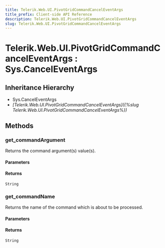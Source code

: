```yaml
---
title: Telerik.Web.UI.PivotGridCommandCancelEventArgs
title_prefix: Client-side API Reference
description: Telerik.Web.UI.PivotGridCommandCancelEventArgs
slug: Telerik.Web.UI.PivotGridCommandCancelEventArgs
---
```


# Telerik.Web.UI.PivotGridCommandCancelEventArgs : Sys.CancelEventArgs 

## Inheritance Hierarchy

* Sys.CancelEventArgs
* *[Telerik.Web.UI.PivotGridCommandCancelEventArgs]({%slug Telerik.Web.UI.PivotGridCommandCancelEventArgs%})*


## Methods

### get_commandArgument

Returns the command argument(s) value(s).

#### Parameters

#### Returns

`String` 

### get_commandName

Returns the name of the command which is about to be processed.

#### Parameters

#### Returns

`String` 


